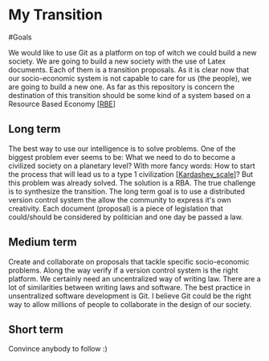 My Transition
=============

#Goals

We would like to use Git as a platform on top of witch we could build a new society.
We are going to build a new society with the use of Latex documents. Each of them is a transition proposals.
As it is clear now that our socio-economic system is not capable to care for us (the people), we are going to build a new one.
As far as this repository is concern the destination of this transition should be some kind of a system based on a Resource Based Economy [[RBE](http://www.thevenusproject.com/the-venus-project/resource-based-economy)]

## Long term

The best way to use our intelligence is to solve problems.
One of the biggest problem ever seems to be: What we need to do to become a civilized society on a planetary level?
With more fancy words: How to start the process that will lead us to a type 1 civilization [[Kardashev_scale](http://en.wikipedia.org/wiki/Kardashev_scale)]?
But this problem was already solved. The solution is a RBA.
The true challenge is to synthesize the transition.
The long term goal is to use a distributed version control system the allow the community to express it's own creativity.
Each document (proposal) is a piece of legislation that could/should be considered by politician and one day be passed a law. 

## Medium term

Create and collaborate on proposals that tackle specific socio-economic problems.
Along the way verify if a version control system is the right platform.
We certainly need an uncentralized way of writing law.
There are a lot of similarities between writing laws and software.
The best practice in unsentralized software development is Git.
I believe Git could be the right way to allow millions of people to collaborate in the design of our society.

## Short term
Convince anybody to follow :)

